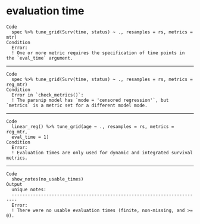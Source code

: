 # evaluation time

    Code
      spec %>% tune_grid(Surv(time, status) ~ ., resamples = rs, metrics = mtr)
    Condition
      Error:
      ! One or more metric requires the specification of time points in the `eval_time` argument.

---

    Code
      spec %>% tune_grid(Surv(time, status) ~ ., resamples = rs, metrics = reg_mtr)
    Condition
      Error in `check_metrics()`:
      ! The parsnip model has `mode = 'censored regression'`, but `metrics` is a metric set for a different model mode.

---

    Code
      linear_reg() %>% tune_grid(age ~ ., resamples = rs, metrics = reg_mtr,
      eval_time = 1)
    Condition
      Error:
      ! Evaluation times are only used for dynamic and integrated survival metrics.

---

    Code
      show_notes(no_usable_times)
    Output
      unique notes:
      ------------------------------------------------------------------------
      Error:
      ! There were no usable evaluation times (finite, non-missing, and >= 0).

